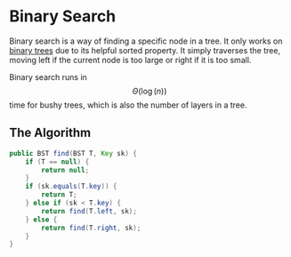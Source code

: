 # Binary Search

Binary search is a way of finding a specific node in a tree. It only works on [binary trees](../../abstract-data-types/binary-trees/) due to its helpful sorted property. It simply traverses the tree, moving left if the current node is too large or right if it is too small.

Binary search runs in $$\Theta(\log(n))$$ time for bushy trees, which is also the number of layers in a tree.

## The Algorithm

```java
public BST find(BST T, Key sk) {
    if (T == null) {
        return null;
    }
    if (sk.equals(T.key)) {
        return T;
    } else if (sk < T.key) {
        return find(T.left, sk);
    } else {
        return find(T.right, sk);
    }
}
```

